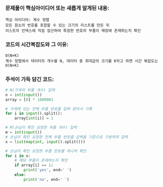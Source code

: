 ### 문제풀이 핵심아이디어 또는 새롭게 알게된 내용: 
    핵심 아이디어: 계수 정렬
    모든 원소의 번호를 포함할 수 있는 크기의 리스트를 만든 뒤
    리스트의 인덱스에 직접 접근하여 특정한 번호의 부품이 매장에 존재하는지 확인

### 코드의 시간복잡도와 그 이유:
    O(N+K)
    계수 정렬에서 데이터의 개수를 N, 데이터 중 최대값의 크기를 K라고 하면 시간 복잡도는 O(N+K)    
    
### 주석이 가득 담긴 코드:
```python
# N(가게의 부품 개수) 입력
n = int(input())
array = [0] * 1000001

# 가게에 있는 전체 부품 번호를 입력 받아서 기록
for i in input().split():
    array[int(i)] = 1

# M(손님이 확인 요청한 부품 개수) 입력
m = int(input())
# 손님이 확인 요청한 전체 부품 번호를 공백을 기준으로 구분하여 입력
x = list(map(int, input().split()))

# 손님이 확인 요청한 부품 번호를 하나씩 확인
for i in x:
    # 해당 부품이 존재하는지 확인
    if array[i] == 1:
        print('yes', end=' ')
    else:
        print('no', end=' ')
```
